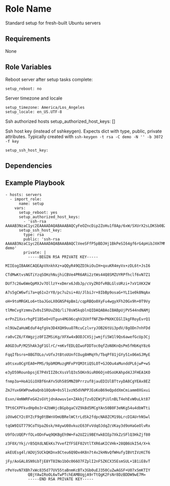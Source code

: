 Role Name
=========

Standard setup for fresh-built Ubuntu servers

Requirements
------------

None

Role Variables
--------------

Reboot server after setup tasks complete:

    setup_reboot: no

Server timezone and locale

    setup_timezone: America/Los_Angeles
    setup_locale: en_US.UTF-8

Ssh authorized hosts
    setup_authorized_host_keys: []

Ssh host key (instead of sshkeygen). Expects dict with type, public,
private attributes. Typically created with
`ssh-keygen -t rsa -C demo -N '' -b 3072 -f key`

    setup_ssh_host_key:
      
Dependencies
------------


Example Playbook
----------------

    - hosts: servers
      - import_role:
          name: setup
        vars:
          setup_reboot: yes
          setup_authorized_host_keys:
            - 'ssh-rsa AAAAB3NzaC1yc2EAAAADAQABAAABAQCyFeOZncDip2ZoHu1f8Ap/6xW/SXUrX2sLDKSb0BZLtnVcjFMC6PM+qzumaH2Yup1ztfWcaJGz9o5bl0lzxE/ITOq3+oZ7aSTCn5/PIr41LH0W1gjMCSiS1SU5/UDccOJw3O/gFvUrdH+DiIiioyMrRKso7fLlGzZOOH4vJONzK/0Djpb5ls8ebwdPElNxPYQuPjSY7Ga0YGLk790jK0ejnaJEHt469dJu7lJt7Dhvp1hVlMC75VQ6Pz9svxN+iNEPIy0+YsBQNiwZVs+m3+Cq54KpirvcF8AjWrvrhzZLb2OcUkRibRkrrrCjbcV8kFx2cCo6V4FvRLwJ0CuOKJ8v'
          setup_ssh_host_key:
            type: rsa
            public: 'ssh-rsa AAAAB3NzaC1yc2EAAAADAQABAAABAQClVeeSFfP5pBDJHj1BkPeSI64gf6rG4pHibJXH7MMvq34mwjoJN0zAq2+w0ZOJjOpI4fOE26OGIIFV7g9HoBGLbO1azjhDxIxlRhE9+FyV/q83tnUNR/tzbrDpZ5Ckxcm/s6WXNj7EOavHol1smn9xXJlE5+9EEsaWxRHOL7vFXVcpfZYDuzmAJbrB+Ltr6rrW/atjz+lzu7ayL7hT8mVuImv7whsGn2ixob5gsjV7STw2oDGgf722gxEYoujr61tokagtfQY1I/ikGbX9yqlEFCjRfIW7jCDJcWHbQbH2H7RP1XK2UyYK+BjOaa9m/SwhJFS5nxD+WLvyxbmSpuWd demo'
            private: |
              -----BEGIN RSA PRIVATE KEY-----
              MIIEogIBAAKCAQEApVXnkhXz+aQQyR49QZD3kiOuIH+qxuKR4myVx+zDL6t+JsI6
              CTdMwKtvsNGTiYzqSOHzhNujhiCBVe4PR6ARi2ztWs44Q8SMZUYRPfhclf6vN7Z1
              DUf7c26w6WeQpMXJv7OllzY+xDmrx6JdbJp/cVyZROfvRBLGlsURzi+7xV1XKX2W
              A7s5gCW6wfi7a+q61v2rY8/pc7u2si+4U/JlbiJr+8IbBp9osaG+YLI1e0k8NqAx
              oH+9toMRGKLo6+tbaJGoLX0GNSP4pBm1/cqpRBQo0XyFu4wgyXFh20Gx9h+0T9Vy
              tlMmCvgYzmmvZv0sISRUuZ8Q/li78sW5kqblnQIDAQABAoIBABpUjPV544ndNAMj
              erPnZ1XxsrhgPI1B5eO+UTgun4MG96cqhV2UXffNFZN+PNXKCEGlIkgFRoyEvrQ1
              nl9UwZaHuWEduF4qfgVe3D4XQH9uuO7RcuCzlvryJOB26tUi3pdV/8gODn7nhFDd
              ra0vCZ6/FXWgzjz0FIZMSiKg/XFXw4xBODJCXSjjwmjfi5W1l9Qs6awefGcUp3Cj
              A0GD3uP/M25hAk3gF1GlrC/+mKvfEDLQIwoFDDToc0qfZoN8KnQsPm5fHbKqY8z6
              FqqIfbsro+8BGTOLo/vUfxJtBtoUUnfCOug8HMqYh/TbqPf81jGYy51x06mSJMyE
              a9tsxu0CgYEA0+PMS/9pbMOMuzgMFxPYQM3tiQ5LOT+GJOOu4aMunddPL6jwP+wS
              e3yD59RounbpsjE7P4VIIZ0cXssVlQ3s5OKn9iuR06Ojn0SoUKAhpd4JJFHEA1KO
              fnmp3a+HoA1GiOXBf6nAYv5Uh58SMNZ0Prrzuf8jauEDIUlBTtvyDA8CgYEAx8EZ
              ZmJYux6KWPow0aQnb18QoN+0s5l1vzN5dVNPPJEoKoB69eQpddXmCmiamm0XGxui
              Esxn/4mNWRFeG42sGVtjdnAowuv1e+ZAkbjTzvD2EWjPiUlnBLT4ehEvW0uLkt87
              TPt6CXPFkvdHp0o3r42bWHjcBGpbgaCVZ9kBd5MCgYAn50B0F3eNKg54u4dbWTti
              iOVw6CY2c8YZcF9g0tBWnVOmUBRelWCtrLdSk2fdpcNA8ZCM19bLrcDIAUrhNSwl
              tqGW9IGT779CoTVpaZ6sk/H4ywU08vkuzE63FvVdqOJdqZcVKay3d9oHaGeOlvRx
              U9fOcUQEPrfOLvODnFwq9QKBgEh9W+Fa2UZ2i9BEYwkBIEp7XkZzSFlQ3HkZjf80
              z3F0X/Ykj/rB5QXdLNEkKs7VvefZfFSEF02VtlTXR6aKICVHk+28QB6UkI54/X+k
              akEUEsg4l/ADUj5UCkQKDnx8Cteu6Q9Dx4K8n7t4v2kHNvQfWHufyIBVtIVzKCT6
              jFy/AoGAL8SN9ibTjE8YT8INo1bOc066O7FZplI2nF5ZKCX35EsmSUL+1B1iE8vT
              rPeYovN7XBh7xWc835d77UV55taBnmKcBTx3Gb0uEJ350CuZwAGSF+U07xSmKTIY
              QBjYAwIRoOL6wTwPTchEAMBUgjA9rTtQgK2FsNr8DzBDDW9wE7M=
              -----END RSA PRIVATE KEY-----
            